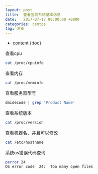 ```yaml
---
layout: post
title:  查看当前系统基本信息
date:   2017-07-17 00:00:00 +0800
categories: centos
tag: 浏览
---
```


* content
{:toc}

查看cpu
```bash
cat /proc/cpuinfo
```

查看内存
```bash
cat /proc/meminfo
```

查看服务器型号
```bash
dmidecode | grep 'Product Name'    
```

查看系统版本
```bash
cat /proc/version
```

查看机器名、并且可以修改
```bash
cat /etc/hostname
```

系统os错误代码查询
```bash
perror 24
OS error code  24:  Too many open files
```
